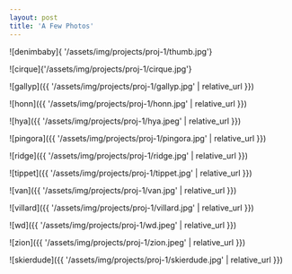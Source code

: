 ```yaml
---
layout: post
title: 'A Few Photos'
---
```



![denimbaby]{ '/assets/img/projects/proj-1/thumb.jpg'}

![cirque]{'/assets/img/projects/proj-1/cirque.jpg'}

![gallyp]({{ '/assets/img/projects/proj-1/gallyp.jpg' | relative_url }})

![honn]({{ '/assets/img/projects/proj-1/honn.jpg' | relative_url }})

![hya]({{ '/assets/img/projects/proj-1/hya.jpeg' | relative_url }})

![pingora]({{ '/assets/img/projects/proj-1/pingora.jpg' | relative_url }})

![ridge]({{ '/assets/img/projects/proj-1/ridge.jpg' | relative_url }})

![tippet]({{ '/assets/img/projects/proj-1/tippet.jpg' | relative_url }})

![van]({{ '/assets/img/projects/proj-1/van.jpg' | relative_url }})

![villard]({{ '/assets/img/projects/proj-1/villard.jpg' | relative_url }})

![wd]({{ '/assets/img/projects/proj-1/wd.jpeg' | relative_url }})

![zion]({{ '/assets/img/projects/proj-1/zion.jpeg' | relative_url }})

![skierdude]({{ '/assets/img/projects/proj-1/skierdude.jpg' | relative_url }})
